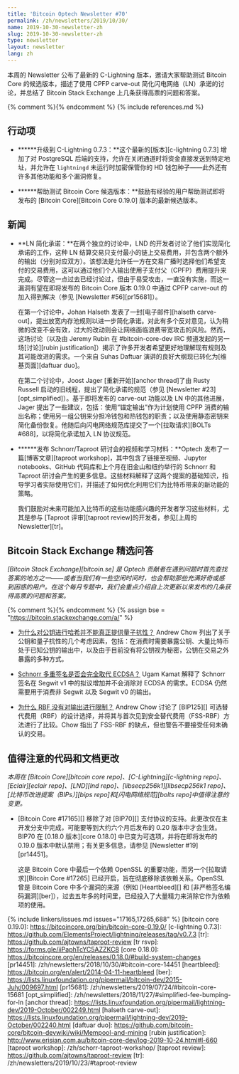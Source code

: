 ```yaml
---
title: 'Bitcoin Optech Newsletter #70'
permalink: /zh/newsletters/2019/10/30/
name: 2019-10-30-newsletter-zh
slug: 2019-10-30-newsletter-zh
type: newsletter
layout: newsletter
lang: zh
---
```

本周的 Newsletter 公布了最新的 C-Lightning 版本，邀请大家帮助测试 Bitcoin Core 的候选版本，描述了使用 CPFP carve-out 简化闪电网络（LN）承诺的讨论，并总结了 Bitcoin Stack Exchange 上几条获得高票的问题和答案。

{% comment %}<!-- include references.md below the fold but above any Jekyll/Liquid variables-->{% endcomment %}
{% include references.md %}

## 行动项

- **<!--upgrade-to-c-lightning-0-7-3-->****升级到 C-Lightning 0.7.3：**这个最新的[版本][c-lightning 0.7.3] 增加了对 PostgreSQL 后端的支持，允许在关闭通道时将资金直接发送到特定地址，并允许在 `lightningd` 未运行时加密保管你的 HD 钱包种子——此外还有许多其他功能和多个漏洞修复。

- **<!--help-test-bitcoin-core-release-candidate-->****帮助测试 Bitcoin Core 候选版本：**鼓励有经验的用户帮助测试即将发布的 [Bitcoin Core][Bitcoin Core 0.19.0] 版本的最新候选版本。

## 新闻

- **<!--ln-simplified-commitments-->LN 简化承诺：**在两个独立的讨论中，LND 的开发者讨论了他们实现简化承诺的工作，这种 LN 结算交易只支付最小的链上交易费用，并包含两个额外的输出（分别对应双方）。该想法是允许任一方在交易广播时选择他们希望支付的交易费用，这可以通过他们个人输出使用子支付父（CPFP）费用提升来完成。尽管这一点过去已经讨论过，但由于易受攻击，一直没有实施，而这一漏洞有望在即将发布的 Bitcoin Core 版本 0.19.0 中通过 CPFP carve-out 的加入得到解决（参见 [Newsletter #56][pr15681]）。

  在第一个讨论中，Johan Halseth 发表了一封[电子邮件][halseth carve-out]，提出放宽内存池规则以进一步简化承诺。对此有多个反对意见，认为稍微的改变不会有效，过大的改动则会让网络面临浪费带宽攻击的风险。然而，这场讨论（以及由 Jeremy Rubin 在 #bitcoin-core-dev IRC 频道发起的另一场[讨论][rubin justification]）揭示了许多开发者希望更好地理解现有规则及其可能改进的需求。一个来自 Suhas Daftuar 演讲的良好大纲现已转化为[维基页面][daftuar duo]。

  在第二个讨论中，Joost Jager [重新开始][anchor thread]了由 Rusty Russell 启动的旧线程，提出了简化承诺的规范（参见 [Newsletter #23][opt_simplified]）。基于即将发布的 carve-out 功能以及 LN 中的其他进展，Jager 提出了一些建议，包括：使用“锚定输出”作为计划使用 CPFP 消费的输出名称；使用另一组公钥来分担冷钱包和热钱包的职责；以及使用静态密钥来简化备份恢复。他随后向闪电网络规范库提交了一个[拉取请求][BOLTs #688]，以将简化承诺加入 LN 协议规范。

- **<!--publication-of-videos-and-study-material-from-schnorr-taproot-workshop-->****发布 Schnorr/Taproot 研讨会的视频和学习材料：**Optech 发布了一篇[博客文章][taproot workshop]，其中包含了链接至视频、Jupyter notebooks、GitHub 代码库和上个月在旧金山和纽约举行的 Schnorr 和 Taproot 研讨会产生的更多信息。这些材料解释了这两个提案的基础知识，指导学习者实际使用它们，并描述了如何优化利用它们为比特币带来的新功能的策略。

  我们鼓励对未来可能加入比特币的这些功能感兴趣的开发者学习这些材料，尤其是参与 [Taproot 评审][taproot review]的开发者，参见[上周的 Newsletter][tr]。

## Bitcoin Stack Exchange 精选问答

*[Bitcoin Stack Exchange][bitcoin.se] 是 Optech 贡献者在遇到问题时首先查找答案的地方之一——或者当我们有一些空闲时间时，也会帮助那些充满好奇或感到困惑的用户。在这个每月专题中，我们会重点介绍自上次更新以来发布的几条获得高票的问题和答案。*

{% comment %}<!-- https://bitcoin.stackexchange.com/search?tab=votes&q=created%3a1m..%20is%3aanswer -->{% endcomment %}
{% assign bse = "https://bitcoin.stackexchange.com/a/" %}

- **<!--why-does-hashing-public-keys-not-actually-provide-any-quantum-resistance-->**[为什么对公钥进行哈希并不能真正提供量子抗性？]({{bse}}91049)
  Andrew Chow 列出了关于公钥和量子抗性的几个考虑因素，包括：在消费时需要暴露公钥、大量比特币处于已知公钥的输出中，以及由于目前没有将公钥视为秘密，公钥在交易之外暴露的多种方式。

- **<!--will-schnorr-multi-signatures-completely-replace-ecdsa-->**[Schnorr 多重签名是否会完全取代 ECDSA？]({{bse}}90855)
  Ugam Kamat 解释了 Schnorr 签名在 Segwit v1 中的拟议增加并不会消除对 ECDSA 的需求。ECDSA 仍然需要用于消费非 Segwit 以及 Segwit v0 的输出。

- **<!--why-doesn-t-rbf-include-restrictions-on-the-outputs-->**[为什么 RBF 没有对输出进行限制？]({{bse}}90858)
  Andrew Chow 讨论了 [BIP125][] 可选替代费用（RBF）的设计选择，并将其与首次见到安全替代费用（FSS-RBF）方法进行了比较。Chow 指出了 FSS-RBF 的缺点，但也警告不要接受任何未确认的交易。

## 值得注意的代码和文档更改

*本周在 [Bitcoin Core][bitcoin core repo]、[C-Lightning][c-lightning repo]、[Eclair][eclair repo]、[LND][lnd repo]、[libsecp256k1][libsecp256k1 repo]、[比特币改进提案（BIPs）][bips repo]和[闪电网络规范][bolts repo]中值得注意的变更。*

- [Bitcoin Core #17165][] 移除了对 [BIP70][] 支付协议的支持。此更改仅在主开发分支中完成，可能要等到大约六个月后发布的 0.20 版本中才会生效。BIP70 在 [0.18.0 版本][core 0.18.0] 中已变为可选项，并将在即将发布的 0.19.0 版本中默认禁用；有关更多信息，请参见 [Newsletter #19][pr14451]。

  这是 Bitcoin Core 中最后一个依赖 OpenSSL 的重要功能，而另一个[拉取请求][Bitcoin Core #17265] 已经开启，旨在彻底移除该依赖关系。OpenSSL 曾是 Bitcoin Core 中多个漏洞的来源（例如 [Heartbleed][] 和 [非严格签名编码漏洞][ber]），过去五年多的时间里，已经投入了大量精力来消除它作为依赖项的使用。


{% include linkers/issues.md issues="17165,17265,688" %}
[bitcoin core 0.19.0]: https://bitcoincore.org/bin/bitcoin-core-0.19.0/
[c-lightning 0.7.3]: https://github.com/ElementsProject/lightning/releases/tag/v0.7.3
[tr]: https://github.com/ajtowns/taproot-review
[tr rsvp]: https://forms.gle/iiPaphTcYC5AZZKC8
[core 0.18.0]: https://bitcoincore.org/en/releases/0.18.0/#build-system-changes
[pr14451]: /zh/newsletters/2018/10/30/#bitcoin-core-14451
[heartbleed]: https://bitcoin.org/en/alert/2014-04-11-heartbleed
[ber]: https://lists.linuxfoundation.org/pipermail/bitcoin-dev/2015-July/009697.html
[pr15681]: /zh/newsletters/2019/07/24/#bitcoin-core-15681
[opt_simplified]: /zh/newsletters/2018/11/27/#simplified-fee-bumping-for-ln
[anchor thread]: https://lists.linuxfoundation.org/pipermail/lightning-dev/2019-October/002249.html
[halseth carve-out]: https://lists.linuxfoundation.org/pipermail/lightning-dev/2019-October/002240.html
[daftuar duo]: https://github.com/bitcoin-core/bitcoin-devwiki/wiki/Mempool-and-mining
[rubin justification]: http://www.erisian.com.au/bitcoin-core-dev/log-2019-10-24.html#l-660
[taproot workshop]: /zh/schorr-taproot-workshop/
[taproot review]: https://github.com/ajtowns/taproot-review
[tr]: /zh/newsletters/2019/10/23/#taproot-review
